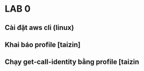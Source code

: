 # LAB 0

## Cài đặt aws cli (linux)


## Khai báo profile [taizin]


## Chạy get-call-identity bằng profile [taizin